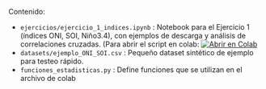 Contenido:
- `ejercicios/ejercicio_1_indices.ipynb` : Notebook para el Ejercicio 1 (índices ONI, SOI, Niño3.4), con ejemplos de descarga y análisis de correlaciones cruzadas.
(Para abrir el script en colab: [![Abrir en Colab](https://colab.research.google.com/assets/colab-badge.svg)](https://colab.research.google.com/github/fbecker23/TP-Oceano---Circulacion-General/blob/main/ejercicios/ejercicio-1/ejercicio_1_indices.ipynb)
- `datasets/ejemplo_ONI_SOI.csv` : Pequeño dataset sintético de ejemplo para testeo rápido.
- `funciones_estadisticas.py` : Define funciones que se utilizan en el archivo de colab
